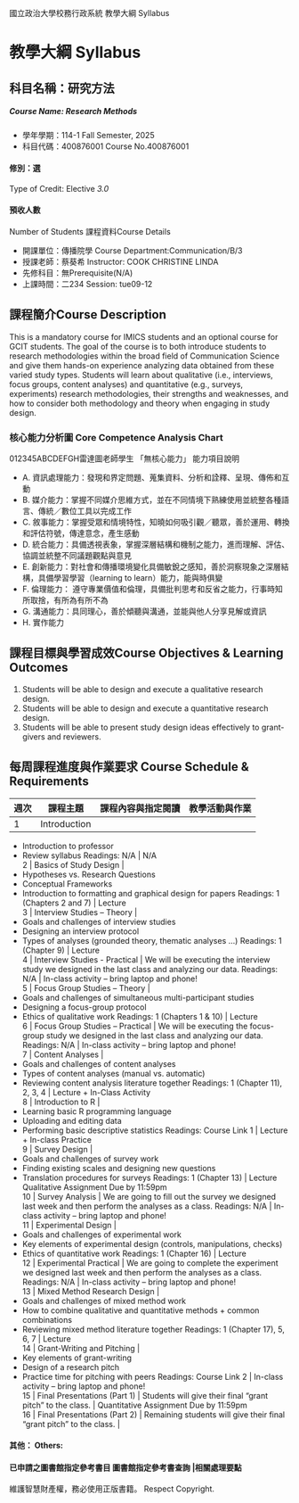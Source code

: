 國立政治大學校務行政系統 教學大綱 Syllabus
# 教學大綱 Syllabus
##  科目名稱：研究方法
#####  Course Name: Research Methods
  * 學年學期：114-1 Fall Semester, 2025 
  * 科目代碼：400876001 Course No.400876001
#### 修別：選
Type of Credit: Elective 
_3.0_
#### 預收人數
Number of Students
課程資料Course Details
  * 開課單位：傳播院學 Course Department:Communication/B/3 
  * 授課老師：蔡葵希 Instructor: COOK CHRISTINE LINDA 
  * 先修科目：無Prerequisite(N/A)
  * 上課時間：二234 Session: tue09-12 
##  課程簡介Course Description
This is a mandatory course for IMICS students and an optional course for GCIT students. The goal of the course is to both introduce students to research methodologies within the broad field of Communication Science and give them hands-on experience analyzing data obtained from these varied study types. Students will learn about qualitative (i.e., interviews, focus groups, content analyses) and quantitative (e.g., surveys, experiments) research methodologies, their strengths and weaknesses, and how to consider both methodology and theory when engaging in study design.
###  核心能力分析圖 Core Competence Analysis Chart
012345ABCDEFGH雷達圖老師學生
「無核心能力」 
能力項目說明
  * A. 資訊處理能力：發現和界定問題、蒐集資料、分析和詮釋、呈現、傳佈和互動
  * B. 媒介能力：掌握不同媒介思維方式，並在不同情境下熟練使用並統整各種語言、傳統／數位工具以完成工作
  * C. 敘事能力：掌握受眾和情境特性，知曉如何吸引觀／聽眾，善於運用、轉換和評估符號，傳達意念，產生感動
  * D. 統合能力：具備透視表象，掌握深層結構和機制之能力，進而理解、評估、協調並統整不同議題觀點與意見
  * E. 創新能力：對社會和傳播環境變化具備敏銳之感知，善於洞察現象之深層結構，具備學習學習（learning to learn）能力，能與時俱變
  * F. 倫理能力： 遵守專業價值和倫理，具備批判思考和反省之能力，行事時知所取捨，有所為有所不為
  * G. 溝通能力：具同理心，善於傾聽與溝通，並能與他人分享見解或資訊
  * H. 實作能力
##  課程目標與學習成效Course Objectives & Learning Outcomes 
  1. Students will be able to design and execute a qualitative research design.
  2. Students will be able to design and execute a quantitative research design.
  3. Students will be able to present study design ideas effectively to grant-givers and reviewers.
##  每周課程進度與作業要求 Course Schedule & Requirements
週次 |  課程主題 |  課程內容與指定閱讀 |  教學活動與作業  
---|---|---|---  
1 |  Introduction | 
  * Introduction to professor
  * Review syllabus
Readings: N/A |  N/A  
2 |  Basics of Study Design | 
  * Hypotheses vs. Research Questions
  * Conceptual Frameworks
  * Introduction to formatting and graphical design for papers
Readings: 1 (Chapters 2 and 7) |  Lecture  
3 |  Interview Studies – Theory | 
  * Goals and challenges of interview studies
  * Designing an interview protocol
  * Types of analyses (grounded theory, thematic analyses …)
Readings: 1 (Chapter 9) |  Lecture  
4 |  Interview Studies - Practical |  We will be executing the interview study we designed in the last class and analyzing our data. Readings: N/A |  In-class activity – bring laptop and phone!  
5 |  Focus Group Studies – Theory | 
  * Goals and challenges of simultaneous multi-participant studies
  * Designing a focus-group protocol
  * Ethics of qualitative work
Readings: 1 (Chapters 1 & 10) |  Lecture  
6 |  Focus Group Studies – Practical |  We will be executing the focus-group study we designed in the last class and analyzing our data. Readings: N/A |  In-class activity – bring laptop and phone!  
7 |  Content Analyses | 
  * Goals and challenges of content analyses
  * Types of content analyses (manual vs. automatic)
  * Reviewing content analysis literature together
Readings: 1 (Chapter 11), 2, 3, 4 |  Lecture + In-Class Activity  
8 |  Introduction to R | 
  * Learning basic R programming language
  * Uploading and editing data
  * Performing basic descriptive statistics
Readings: Course Link 1 |  Lecture + In-class Practice  
9 |  Survey Design | 
  * Goals and challenges of survey work
  * Finding existing scales and designing new questions
  * Translation procedures for surveys
Readings: 1 (Chapter 13) |  Lecture Qualitative Assignment Due by 11:59pm  
10 |  Survey Analysis |  We are going to fill out the survey we designed last week and then perform the analyses as a class. Readings: N/A |  In-class activity – bring laptop and phone!  
11 |  Experimental Design | 
  * Goals and challenges of experimental work
  * Key elements of experimental design (controls, manipulations, checks)
  * Ethics of quantitative work
Readings: 1 (Chapter 16) |  Lecture  
12 |  Experimental Practical |  We are going to complete the experiment we designed last week and then perform the analyses as a class. Readings: N/A |  In-class activity – bring laptop and phone!  
13 |  Mixed Method Research Design | 
  * Goals and challenges of mixed method work
  * How to combine qualitative and quantitative methods + common combinations
  * Reviewing mixed method literature together
Readings: 1 (Chapter 17), 5, 6, 7 |  Lecture  
14 |  Grant-Writing and Pitching | 
  * Key elements of grant-writing
  * Design of a research pitch
  * Practice time for pitching with peers
Readings: Course Link 2 |  In-class activity – bring laptop and phone!  
15 |  Final Presentations (Part 1) |  Students will give their final “grant pitch” to the class. |  Quantitative Assignment Due by 11:59pm  
16 |  Final Presentations (Part 2) |  Remaining students will give their final “grant pitch” to the class. |   
####  其他： Others:
####  已申請之圖書館指定參考書目  圖書館指定參考書查詢 |相關處理要點
維護智慧財產權，務必使用正版書籍。 Respect Copyright.